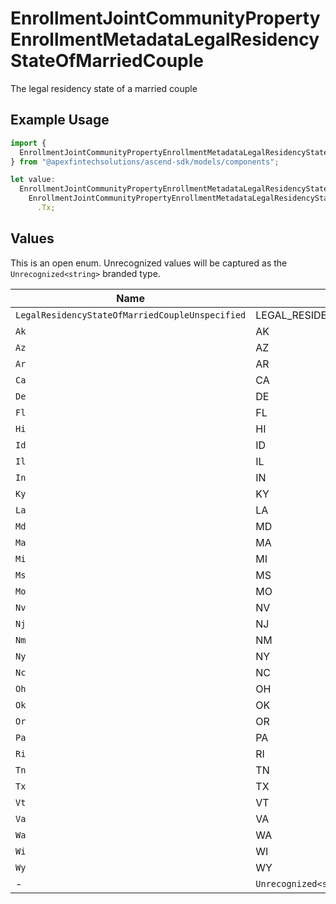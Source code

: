 # EnrollmentJointCommunityPropertyEnrollmentMetadataLegalResidencyStateOfMarriedCouple

The legal residency state of a married couple

## Example Usage

```typescript
import {
  EnrollmentJointCommunityPropertyEnrollmentMetadataLegalResidencyStateOfMarriedCouple,
} from "@apexfintechsolutions/ascend-sdk/models/components";

let value:
  EnrollmentJointCommunityPropertyEnrollmentMetadataLegalResidencyStateOfMarriedCouple =
    EnrollmentJointCommunityPropertyEnrollmentMetadataLegalResidencyStateOfMarriedCouple
      .Tx;
```

## Values

This is an open enum. Unrecognized values will be captured as the `Unrecognized<string>` branded type.

| Name                                                | Value                                               |
| --------------------------------------------------- | --------------------------------------------------- |
| `LegalResidencyStateOfMarriedCoupleUnspecified`     | LEGAL_RESIDENCY_STATE_OF_MARRIED_COUPLE_UNSPECIFIED |
| `Ak`                                                | AK                                                  |
| `Az`                                                | AZ                                                  |
| `Ar`                                                | AR                                                  |
| `Ca`                                                | CA                                                  |
| `De`                                                | DE                                                  |
| `Fl`                                                | FL                                                  |
| `Hi`                                                | HI                                                  |
| `Id`                                                | ID                                                  |
| `Il`                                                | IL                                                  |
| `In`                                                | IN                                                  |
| `Ky`                                                | KY                                                  |
| `La`                                                | LA                                                  |
| `Md`                                                | MD                                                  |
| `Ma`                                                | MA                                                  |
| `Mi`                                                | MI                                                  |
| `Ms`                                                | MS                                                  |
| `Mo`                                                | MO                                                  |
| `Nv`                                                | NV                                                  |
| `Nj`                                                | NJ                                                  |
| `Nm`                                                | NM                                                  |
| `Ny`                                                | NY                                                  |
| `Nc`                                                | NC                                                  |
| `Oh`                                                | OH                                                  |
| `Ok`                                                | OK                                                  |
| `Or`                                                | OR                                                  |
| `Pa`                                                | PA                                                  |
| `Ri`                                                | RI                                                  |
| `Tn`                                                | TN                                                  |
| `Tx`                                                | TX                                                  |
| `Vt`                                                | VT                                                  |
| `Va`                                                | VA                                                  |
| `Wa`                                                | WA                                                  |
| `Wi`                                                | WI                                                  |
| `Wy`                                                | WY                                                  |
| -                                                   | `Unrecognized<string>`                              |